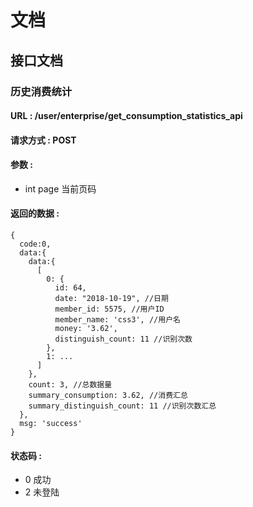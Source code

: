 # 文档

## 接口文档

### 历史消费统计
#### URL : /user/enterprise/get_consumption_statistics_api
#### 请求方式 : POST 
#### 参数 : 
* int page 当前页码
#### 返回的数据 :
```
{
  code:0,
  data:{
    data:{
      [
        0: {
          id: 64,
          date: "2018-10-19", //日期
          member_id: 5575, //用户ID
          member_name: 'css3', //用户名
          money: '3.62',
          distinguish_count: 11 //识别次数
        },
        1: ...
      ]
    },
    count: 3, //总数据量
    summary_consumption: 3.62, //消费汇总
    summary_distinguish_count: 11 //识别次数汇总
  },
  msg: 'success'
}
```
#### 状态码 :
* 0 成功
* 2 未登陆